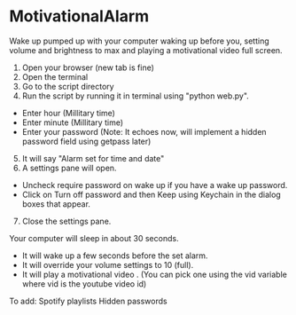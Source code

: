 # MotivationalAlarm
Wake up pumped up with your computer waking up before you, setting volume and brightness to max and playing a motivational video full screen.

1. Open your browser (new tab is fine)
2. Open the terminal
3. Go to the script directory
4. Run the script by running it in terminal using "python web.py".
  * Enter hour (Millitary time)
  * Enter minute (Millitary time)
  * Enter your password (Note: It echoes now, will implement a hidden password field using getpass later)

5. It will say "Alarm set for time and date"
6. A settings pane will open. 
  * Uncheck require password on wake up if you have a wake up password. 
  * Click on Turn off password and then Keep using Keychain in the dialog boxes that appear.
7. Close the settings pane.

Your computer will sleep in about 30 seconds.

* It will wake up a few seconds before the set alarm.
* It will override your volume settings to 10 (full).
* It will play a motivational video . (You can pick one using the vid variable where vid is the youtube video id)

To add:
Spotify playlists
Hidden passwords

